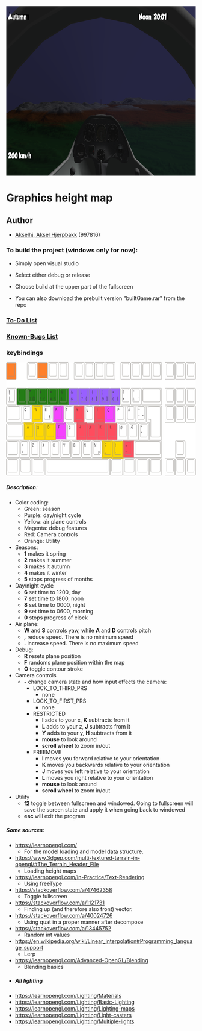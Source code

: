 <img src="https://github.com/Avokadoen/AkselhjExamRepo2531/blob/master/frontpage.png" height="450" width="900" />

# Graphics height map

## Author
- [Akselhj, Aksel Hjerpbakk](https://github.com/Avokadoen) (997816)


### To build the project (windows only for now):
- Simply open visual studio
- Select either debug or release
- Choose build at the upper part of the fullscreen

- You can also download the prebuilt version "builtGame.rar" from the repo

### [To-Do List](TODO-LIST.md)

### [Known-Bugs List](KNOWN-BUGS.md)

### keybindings
<img src="https://github.com/Avokadoen/AkselhjExamRepo2531/blob/master/keybindings.png" height="300" width="700" />

##### Description:
- Color coding:
	- Green: 	season
	- Purple: 	day/night cycle
	- Yellow: 	air plane controls
	- Magenta: 	debug features
	- Red:		Camera controls
	- Orange:	Utility
- Seasons:
	- **1** makes it spring
	- **2** makes it summer
	- **3** makes it autumn
	- **4** makes it winter
	- **5** stops progress of months
- Day/night cycle
	- **6** set time to 1200, day
	- **7** set time to 1800, noon
	- **8** set time to 0000, night
	- **9** set time to 0600, morning
	- **0** stops progress of clock
- Air plane:
	- **W** and **S** controls yaw, while **A** and **D** controls pitch
	- **,** reduce speed. There is no minimum speed
	- **.** increase speed. There is no maximum speed
- Debug:
	- **R** resets plane position
	- **F** randoms plane position within the map
	- **O** toggle contour stroke
- Camera controls
	- **-** change camera state and how input effects the camera:
		- LOCK_TO_THIRD_PRS
			- none
		- LOCK_TO_FIRST_PRS
			- none
		- RESTRICTED
			- **I** adds to your x, **K** subtracts from it
			- **L** adds to your z, **J** subtracts from it
			- **Y** adds to your y, **H** subtracts from it
			- **mouse** to look around
			- **scroll wheel** to zoom in/out
		- FREEMOVE
			- **I** moves you forward relative to your orientation
			- **K** moves you backwards relative to your orientation
			- **J** moves you left relative to your orientation
			- **L** moves you right relative to your orientation
			- **mouse** to look around
			- **scroll wheel** to zoom in/out
- Utility
	- **f2** toggle between fullscreen and windowed. Going to fullscreen will save the screen state and apply it when going back to windowed
	- **esc** will exit the program

##### Some sources:
- https://learnopengl.com/
    - For the model loading and model data structure.
- https://www.3dgep.com/multi-textured-terrain-in-opengl/#The_Terrain_Header_File
	- Loading height maps
- https://learnopengl.com/In-Practice/Text-Rendering
	- Using freeType
- https://stackoverflow.com/a/47462358
	- Toggle fullscreen
- https://stackoverflow.com/a/1121731
	- Finding up (and therefore also front) vector.
- https://stackoverflow.com/a/40024726
	- Using quat in a proper manner after decompose
- https://stackoverflow.com/a/13445752
	- Random int values
- https://en.wikipedia.org/wiki/Linear_interpolation#Programming_language_support
	- Lerp
- https://learnopengl.com/Advanced-OpenGL/Blending
	- Blending basics
- ##### All lighting
- https://learnopengl.com/Lighting/Materials
- https://learnopengl.com/Lighting/Basic-Lighting
- https://learnopengl.com/Lighting/Lighting-maps
- https://learnopengl.com/Lighting/Light-casters
- https://learnopengl.com/Lighting/Multiple-lights
